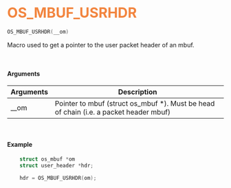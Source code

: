 ## <font color="#F2853F" style="font-size:24pt">OS_MBUF_USRHDR</font>

```c
OS_MBUF_USRHDR(__om)
```

Macro used to get a pointer to the user packet header of an mbuf.

<br>


#### Arguments

| Arguments | Description |
|-----------|-------------|
| __om |  Pointer to mbuf (struct os_mbuf *). Must be head of chain (i.e. a packet header mbuf) |


<br>

#### Example

```c
    struct os_mbuf *om
    struct user_header *hdr;

    hdr = OS_MBUF_USRHDR(om);
```



